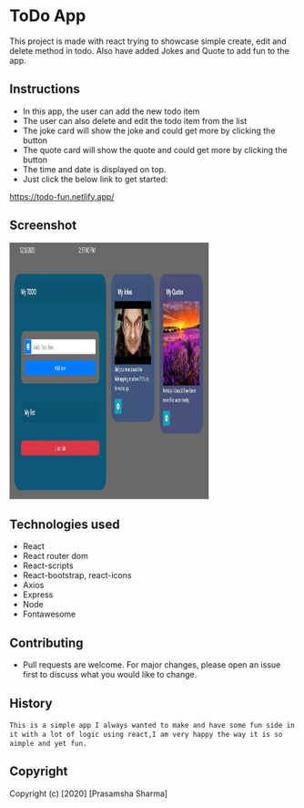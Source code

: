 # ToDo App

This project is made with react trying to showcase simple create, edit and delete method in todo. Also have added Jokes and Quote to add fun to the app.

## Instructions

- In this app, the user can add the new todo item
- The user can also delete and edit the todo item from the list
- The joke card will show the joke and could get more by clicking the button
- The quote card will show the quote and could get more by clicking the button
- The time and date is displayed on top.
- Just click the below link to get started:

https://todo-fun.netlify.app/

## Screenshot

<img src="src/assets/img/screenshot.JPG" width="350" height="450">

## Technologies used

- React
- React router dom
- React-scripts
- React-bootstrap, react-icons
- Axios
- Express
- Node
- Fontawesome

## Contributing

- Pull requests are welcome. For major changes, please open an issue first to discuss what you would like to change.

## History

```
This is a simple app I always wanted to make and have some fun side in it with a lot of logic using react,I am very happy the way it is so aimple and yet fun.
```

## Copyright

Copyright (c) [2020] [Prasamsha Sharma]

